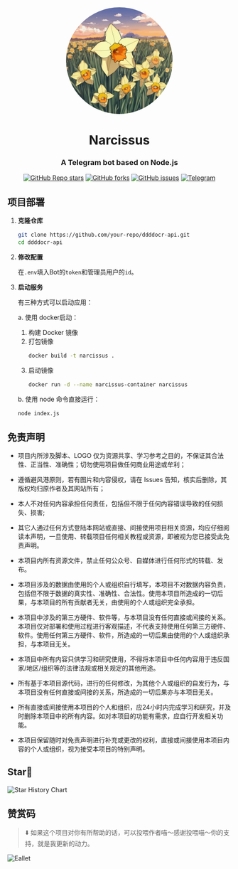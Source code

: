 <div align="center">
    <img src="https://raw.githubusercontent.com/Sliverkiss/GoodNight/main/IMG_4979.png" style="width: 240px;height: 240px;border-radius: 50%;object-fit: cover;overflow: hidden;""></img>
        <h1>Narcissus</h1>
        <h3>A Telegram bot based on Node.js</h3>
<a href="https://github.com/Sliverkiss/Narcissus/stargazers"><img alt="GitHub Repo stars" src="https://img.shields.io/github/stars/Sliverkiss/Narcissus?color=yellow&logo=riseup&logoColor=yellow&style=flat-square"></a>
<a href="https://github.com/Sliverkiss/Narcissus/network/members"><img alt="GitHub forks" src="https://img.shields.io/github/forks/Sliverkiss/Narcissus?color=orange&style=flat-square"></a>
<a href="https://github.com/Sliverkiss/Narcissus/issues"><img alt="GitHub issues" src="https://img.shields.io/github/issues/Sliverkiss/Narcissus?color=red&style=flat-square"></a>
<a href="https://t.me/sliverkiss_blog"><img alt="Telegram" src="https://img.shields.io/badge/chat-telegram-blue.svg?logo=telegram&style=flat-square"/></a> 
</div>

<h2>项目部署</h2>

1. **克隆仓库**
   ```bash
   git clone https://github.com/your-repo/ddddocr-api.git
   cd ddddocr-api
   ```
2. **修改配置**

    在```.env```填入Bot的```token```和管理员用户的```id```。
   
4. **启动服务**
   
   有三种方式可以启动应用：

   a. 使用 docker启动：
      1. 构建 Docker 镜像
      2. 打包镜像
          ```bash
          docker build -t narcissus .
          ```
      3. 启动镜像
         ```bash
         docker run -d --name narcissus-container narcissus
         ```

   b. 使用 node 命令直接运行：
      ```bash
      node index.js
      ```

 ## 免责声明
* 项目内所涉及脚本、LOGO 仅为资源共享、学习参考之目的，不保证其合法性、正当性、准确性；切勿使用项目做任何商业用途或牟利；

* 遵循避风港原则，若有图片和内容侵权，请在 Issues 告知，核实后删除，其版权均归原作者及其网站所有；
* 本人不对任何内容承担任何责任，包括但不限于任何内容错误导致的任何损失、损害;
* 其它人通过任何方式登陆本网站或直接、间接使用项目相关资源，均应仔细阅读本声明，一旦使用、转载项目任何相关教程或资源，即被视为您已接受此免责声明。

* 本项目内所有资源文件，禁止任何公众号、自媒体进行任何形式的转载、发布。

* 本项目涉及的数据由使用的个人或组织自行填写，本项目不对数据内容负责，包括但不限于数据的真实性、准确性、合法性。使用本项目所造成的一切后果，与本项目的所有贡献者无关，由使用的个人或组织完全承担。

* 本项目中涉及的第三方硬件、软件等，与本项目没有任何直接或间接的关系。本项目仅对部署和使用过程进行客观描述，不代表支持使用任何第三方硬件、软件。使用任何第三方硬件、软件，所造成的一切后果由使用的个人或组织承担，与本项目无关。

* 本项目中所有内容只供学习和研究使用，不得将本项目中任何内容用于违反国家/地区/组织等的法律法规或相关规定的其他用途。

* 所有基于本项目源代码，进行的任何修改，为其他个人或组织的自发行为，与本项目没有任何直接或间接的关系，所造成的一切后果亦与本项目无关。

* 所有直接或间接使用本项目的个人和组织，应24小时内完成学习和研究，并及时删除本项目中的所有内容。如对本项目的功能有需求，应自行开发相关功能。

* 本项目保留随时对免责声明进行补充或更改的权利，直接或间接使用本项目内容的个人或组织，视为接受本项目的特别声明。

## Star🌟

<img src="https://api.star-history.com/svg?repos=sliverkiss/Narcissus&type=Date" alt="Star History Chart" width="600" height="356" align="center">

## 赞赏码

> ⬇️ 如果这个项目对你有所帮助的话，可以投喂作者喵～感谢投喂喵～你的支持，就是我更新的动力。
<img src="https://raw.githubusercontent.com/Sliverkiss/QuantumultX/main/icon/IMG_3486.jpeg" alt="Eallet" width="200" height="200" align="center">




